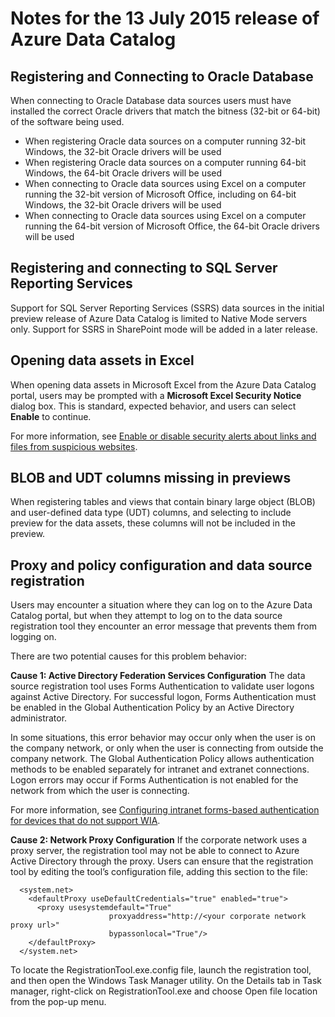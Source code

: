 <properties
   pageTitle="Azure Data Catalog release notes"
   description="Release notes for the 13 July 2015 release of Azure Data Catalog"
   services="data-catalog"
   documentationCenter=""
   authors="dvana"
   manager="mblythe"
   editor=""
   tags=""/>
<tags
   ms.service="data-catalog"
   ms.devlang="NA"
   ms.topic="article"
   ms.tgt_pltfrm="NA"
   ms.workload="data-catalog"
   ms.date="07/13/2015"
   ms.author="derrickv"/>

# Notes for the 13 July 2015 release of Azure Data Catalog

## Registering and Connecting to Oracle Database

When connecting to Oracle Database data sources users must have installed the correct Oracle drivers that match the bitness (32-bit or 64-bit) of the software being used.

-	When registering Oracle data sources on a computer running 32-bit Windows, the 32-bit Oracle drivers will be used
-	When registering Oracle data sources on a computer running 64-bit Windows, the 64-bit Oracle drivers will be used
-	When connecting to Oracle data sources using Excel on a computer running the 32-bit version of Microsoft Office, including on 64-bit Windows, the 32-bit Oracle drivers will be used
-	When connecting to Oracle data sources using Excel on a computer running the 64-bit version of Microsoft Office, the 64-bit Oracle drivers will be used

## Registering and connecting to SQL Server Reporting Services

Support for SQL Server Reporting Services (SSRS) data sources in the initial preview release of Azure Data Catalog is limited to Native Mode servers only. Support for SSRS in SharePoint mode will be added in a later release.

## Opening data assets in Excel

When opening data assets in Microsoft Excel from the Azure Data Catalog portal, users may be prompted with a **Microsoft Excel Security Notice** dialog box. This is standard, expected behavior, and users can select **Enable** to continue.

For more information, see [Enable or disable security alerts about links and files from suspicious websites](https://support.office.com/en-us/article/Enable-or-disable-security-alerts-about-links-and-files-from-suspicious-websites-A1AC6AE9-5C4A-4EB3-B3F8-143336039BBE). 

## BLOB and UDT columns missing in previews

When registering tables and views that contain binary large object (BLOB) and user-defined data type (UDT) columns, and selecting to include preview for the data assets, these columns will not be included in the preview.

## Proxy and policy configuration and data source registration

Users may encounter a situation where they can log on to the Azure Data Catalog portal, but when they attempt to log on to the data source registration tool they encounter an error message that prevents them from logging on.

There are two potential causes for this problem behavior:

**Cause 1: Active Directory Federation Services Configuration**
The data source registration tool uses Forms Authentication to validate user logons against Active Directory. For successful logon, Forms Authentication must be enabled in the Global Authentication Policy by an Active Directory administrator.

In some situations, this error behavior may occur only when the user is on the company network, or only when the user is connecting from outside the company network. The Global Authentication Policy allows authentication methods to be enabled separately for intranet and extranet connections. Logon errors may occur if Forms Authentication is not enabled for the network from which the user is connecting.

For more information, see [Configuring intranet forms-based authentication for devices that do not support WIA](https://technet.microsoft.com/library/dn727110.aspx). 

**Cause 2: Network Proxy Configuration**
If the corporate network uses a proxy server, the registration tool may not be able to connect to Azure Active Directory through the proxy. Users can ensure that the registration tool by editing the tool’s configuration file, adding this section to the file:


	  <system.net>
	    <defaultProxy useDefaultCredentials="true" enabled="true">
	      <proxy usesystemdefault="True"
	                      proxyaddress="http://<your corporate network proxy url>"
	                      bypassonlocal="True"/>
	    </defaultProxy>
	  </system.net>


To locate the RegistrationTool.exe.config file, launch the registration tool, and then open the Windows Task Manager utility. On the Details tab in Task manager, right-click on RegistrationTool.exe and choose Open file location from the pop-up menu.
